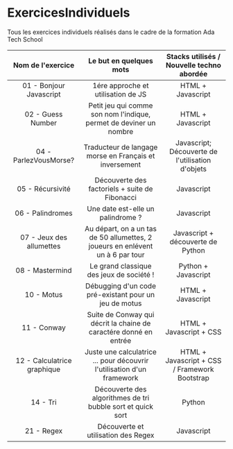 # ExercicesIndividuels

Tous les exercices individuels réalisés dans le cadre de la formation Ada Tech School

|      Nom de l'exercice      |                            Le but en quelques mots                             |    Stacks utilisés / Nouvelle techno abordée     |
| :-------------------------: | :----------------------------------------------------------------------------: | :----------------------------------------------: |
|   01 - Bonjour Javascript   |                       1ére approche et utilisation de JS                       |                HTML + Javascript                 |
|      02 - Guess Number      |       Petit jeu qui comme son nom l'indique, permet de deviner un nombre       |                HTML + Javascript                 |
|    04 - ParlezVousMorse?    |             Traducteur de langage morse en Français et inversement             | Javascript; Découverte de l'utilisation d'objets |
|      05 - Récursivité       |                 Découverte des factoriels + suite de Fibonacci                 |                    Javascript                    |
|      06 - Palindromes       |                       Une date est-elle un palindrome ?                        |                    Javascript                    |
|  07 - Jeux des allumettes   | Au départ, on a un tas de 50 allumettes, 2 joueurs en enlévent un à 6 par tour |        Javascript + découverte de Python         |
|       08 - Mastermind       |                    Le grand classique des jeux de société !                    |               Python + Javascript                |
|         10 - Motus          |             Débugging d'un code pré-existant pour un jeu de motus              |                HTML + Javascript                 |
|         11 - Conway         |       Suite de Conway qui décrit la chaine de caractére donné en entrée        |             HTML + Javascript + CSS              |
| 12 - Calculatrice graphique |     Juste une calculatrice ... pour découvrir l'utilisation d'un framework     |  HTML + Javascript + CSS / Framework Bootstrap   |
|          14 - Tri           |          Découverte des algorithmes de tri bubble sort et quick sort           |                      Python                      |
|         21 - Regex          |                      Découverte et utilisation des Regex                       |                    Javascript                    |
